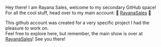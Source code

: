 Hey there! I am Rayana Sales, welcome to my secondary GitHub space! </br>
For all the cool stuff, head over to my main account:
🌟 [RayanaSales](https://github.com/RayanaSales) 🌟

This github account was created for a very specific project I had the pleasure to work on. </br>
Feel free to explore here, but remember, the main show is over at [RayanaSales](https://github.com/RayanaSales)! See you there!
